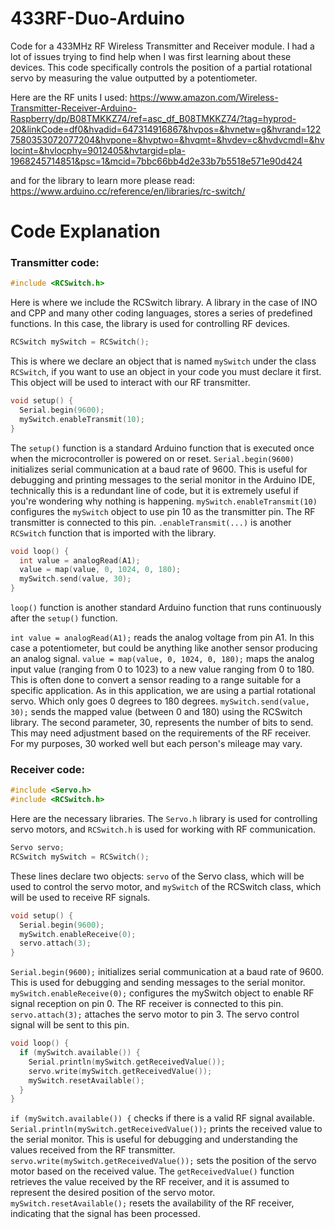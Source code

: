 # 433RF-Duo-Arduino
Code for a 433MHz RF Wireless Transmitter and Receiver module.
I had a lot of issues trying to find help when I was first learning about these devices. 
This code specifically controls the position of a partial rotational servo by measuring 
the value outputted by a potentiometer.

Here are the RF units I used:
https://www.amazon.com/Wireless-Transmitter-Receiver-Arduino-Raspberry/dp/B08TMKKZ74/ref=asc_df_B08TMKKZ74/?tag=hyprod-20&linkCode=df0&hvadid=647314916867&hvpos=&hvnetw=g&hvrand=1227580353072077204&hvpone=&hvptwo=&hvqmt=&hvdev=c&hvdvcmdl=&hvlocint=&hvlocphy=9012405&hvtargid=pla-1968245714851&psc=1&mcid=7bbc66bb4d2e33b7b5518e571e90d424

and for the library to learn more please read: 
https://www.arduino.cc/reference/en/libraries/rc-switch/

# Code Explanation
### Transmitter code:
```ino
#include <RCSwitch.h>
```
Here is where we include the RCSwitch library. A library in the case of INO and CPP and many other coding languages, stores a series of predefined functions. In this case, the library is used for controlling RF devices.
```ino
RCSwitch mySwitch = RCSwitch();
```
This is where we declare an object that is named ```mySwitch``` under the class ```RCSwitch```, if you want to use an object in your code you must declare it first. This object will be used to interact with our RF transmitter.
```ino
void setup() {
  Serial.begin(9600);
  mySwitch.enableTransmit(10);
}
```
The ```setup()``` function is a standard Arduino function that is executed once when the microcontroller is powered on or reset.
```Serial.begin(9600)``` initializes serial communication at a baud rate of 9600. This is useful for debugging and printing messages to the serial monitor in the Arduino IDE, technically this is a redundant line of code, but it is extremely useful if you're wondering why nothing is happening.
```mySwitch.enableTransmit(10)``` configures the ```mySwitch``` object to use pin 10 as the transmitter pin. The RF transmitter is connected to this pin. ```.enableTransmit(...)``` is another ```RCSwitch``` function that is imported with the library.
```ino
void loop() {
  int value = analogRead(A1);
  value = map(value, 0, 1024, 0, 180);
  mySwitch.send(value, 30);
}
```
```loop()``` function is another standard Arduino function that runs continuously after the ```setup()``` function.

```int value = analogRead(A1);``` reads the analog voltage from pin A1. In this case a potentiometer, but could be anything like another sensor producing an analog signal.
```value = map(value, 0, 1024, 0, 180);``` maps the analog input value (ranging from 0 to 1023) to a new value ranging from 0 to 180. This is often done to convert a sensor reading to a range suitable for a specific application. As in this application, we are using a partial rotational servo. Which only goes 0 degrees to 180 degrees.
```mySwitch.send(value, 30);``` sends the mapped value (between 0 and 180) using the RCSwitch library. The second parameter, 30, represents the number of bits to send. This may need adjustment based on the requirements of the RF receiver. For my purposes, 30 worked well but each person's mileage may vary.

### Receiver code:
```ino
#include <Servo.h>
#include <RCSwitch.h>
```
Here are the necessary libraries. The ```Servo.h``` library is used for controlling servo motors, and ```RCSwitch.h``` is used for working with RF communication.
```ino
Servo servo;
RCSwitch mySwitch = RCSwitch();
```
These lines declare two objects: ```servo``` of the Servo class, which will be used to control the servo motor, and ```mySwitch``` of the RCSwitch class, which will be used to receive RF signals.
```ino
void setup() {
  Serial.begin(9600);
  mySwitch.enableReceive(0);
  servo.attach(3);
}
```
```Serial.begin(9600);``` initializes serial communication at a baud rate of 9600. This is used for debugging and sending messages to the serial monitor.
```mySwitch.enableReceive(0);``` configures the mySwitch object to enable RF signal reception on pin 0. The RF receiver is connected to this pin.
```servo.attach(3);``` attaches the servo motor to pin 3. The servo control signal will be sent to this pin.
```ino
void loop() {
  if (mySwitch.available()) {
    Serial.println(mySwitch.getReceivedValue());
    servo.write(mySwitch.getReceivedValue());
    mySwitch.resetAvailable();
  }
}
```
```if (mySwitch.available()) {``` checks if there is a valid RF signal available.
```Serial.println(mySwitch.getReceivedValue());``` prints the received value to the serial monitor. This is useful for debugging and understanding the values received from the RF transmitter.
```servo.write(mySwitch.getReceivedValue());``` sets the position of the servo motor based on the received value. The ```getReceivedValue()``` function retrieves the value received by the RF receiver, and it is assumed to represent the desired position of the servo motor.
```mySwitch.resetAvailable();``` resets the availability of the RF receiver, indicating that the signal has been processed.
